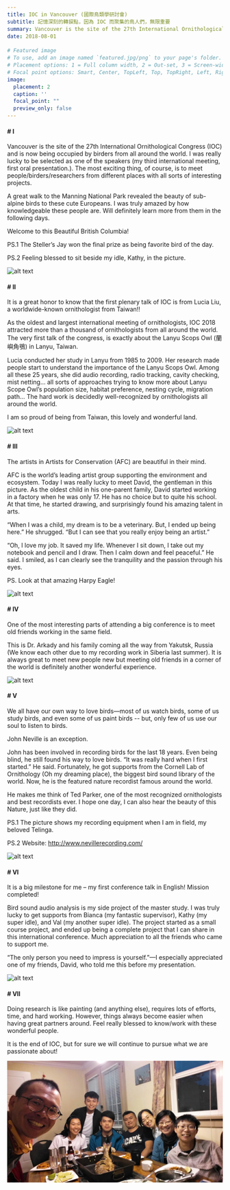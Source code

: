 ```yaml
---
title: IOC in Vancouver (國際鳥類學研討會)
subtitle: 記憶深刻的轉捩點，因為 IOC 而聚集的鳥人們，無限重要
summary: Vancouver is the site of the 27th International Ornithological Congress (IOC) and is now being occupied by birders from all around the world. I was really lucky to be selected as one of the speakers...
date: 2018-08-01

# Featured image
# To use, add an image named `featured.jpg/png` to your page's folder.
# Placement options: 1 = Full column width, 2 = Out-set, 3 = Screen-width
# Focal point options: Smart, Center, TopLeft, Top, TopRight, Left, Right, BottomLeft, Bottom, BottomRight
image:
  placement: 2
  caption: ''
  focal_point: ""
  preview_only: false
---
```


#### # I
Vancouver is the site of the 27th International Ornithological Congress (IOC) and is now being occupied by birders from all around the world. I was really lucky to be selected as one of the speakers (my third international meeting, first oral presentation.). The most exciting thing, of course, is to meet people/birders/researchers from different places with all sorts of interesting projects. 

A great walk to the Manning National Park revealed the beauty of sub-alpine birds to these cute Europeans. I was truly amazed by how knowledgeable these people are. Will definitely learn more from them in the following days. 

Welcome to this Beautiful British Columbia! 

PS.1 The Steller’s Jay won the final prize as being favorite bird of the day.

PS.2 Feeling blessed to sit beside my idle, Kathy, in the picture. 

![alt text](IMG_8098_1.jpg "")

#### # II
It is a great honor to know that the first plenary talk of IOC is from Lucia Liu, a worldwide-known ornithologist from Taiwan!! 

As the oldest and largest international meeting of ornithologists, IOC 2018 attracted more than a thousand of ornithologists from all around the world. The very first talk of the congress, is exactly about the Lanyu Scops Owl (蘭嶼角鴞) in Lanyu, Taiwan. 

Lucia conducted her study in Lanyu from 1985 to 2009. Her research made people start to understand the importance of the Lanyu Scops Owl. Among all these 25 years, she did audio recording, radio tracking, cavity checking, mist netting… all sorts of approaches trying to know more about Lanyu Scope Owl’s population size, habitat preference, nesting cycle, migration path... The hard work is decidedly well-recognized by ornithologists all around the world. 

I am so proud of being from Taiwan, this lovely and wonderful land. 


![alt text](IMG_8186_1.jpg "")

#### # III
The artists in Artists for Conservation (AFC) are beautiful in their mind.  

AFC is the world’s leading artist group supporting the environment and ecosystem. Today I was really lucky to meet David, the gentleman in this picture. As the oldest child in his one-parent family, David started working in a factory when he was only 17. He has no choice but to quite his school. At that time, he started drawing, and surprisingly found his amazing talent in arts. 

“When I was a child, my dream is to be a veterinary. But, I ended up being here.” He shrugged. “But I can see that you really enjoy being an artist.” 

“Oh, I love my job. It saved my life. Whenever I sit down, I take out my notebook and pencil and I draw. Then I calm down and feel peaceful.” He said. I smiled, as I can clearly see the tranquility and the passion through his eyes.  

PS. Look at that amazing Harpy Eagle!


![alt text](IMG_8307.jpg "")

#### # IV
One of the most interesting parts of attending a big conference is to meet old friends working in the same field. 

This is Dr. Arkady and his family coming all the way from Yakutsk, Russia (We know each other due to my recording work in Siberia last summer). It is always great to meet new people new but meeting old friends in a corner of the world is definitely another wonderful experience.

![alt text](IMG_8218.jpg "")

#### # V
We all have our own way to love birds—most of us watch birds, some of us study birds, and even some of us paint birds -- but, only few of us use our soul to listen to birds.

John Neville is an exception.

John has been involved in recording birds for the last 18 years. Even being blind, he still found his way to love birds. “It was really hard when I first started.” He said. Fortunately, he got supports from the Cornell Lab of Ornithology (Oh my dreaming place), the biggest bird sound library of the world. Now, he is the featured nature recordist famous around the world. 

He makes me think of Ted Parker, one of the most recognized ornithologists and best recordists ever. I hope one day, I can also hear the beauty of this Nature, just like they did. 

PS.1 The picture shows my recording equipment when I am in field, my beloved Telinga. 

PS.2 Website: http://www.nevillerecording.com/


![alt text](IMG_8288.jpg "")

#### # VI
It is a big milestone for me – my first conference talk in English! Mission completed!

Bird sound audio analysis is my side project of the master study. I was truly lucky to get supports from Bianca (my fantastic supervisor), Kathy (my super idle), and Val (my another super idle). The project started as a small course project, and ended up being a complete project that I can share in this international conference. Much appreciation to all the friends who came to support me. 

“The only person you need to impress is yourself.”—I especially appreciated one of my friends, David, who told me this before my presentation.

![alt text](featured.jpg "")

#### # VII
Doing research is like painting (and anything else), requires lots of efforts, time, and hard working. However, things always become easier when having great partners around. Feel really blessed to know/work with these wonderful people. 

It is the end of IOC, but for sure we will continue to pursue what we are passionate about!

![alt text](Taiwan_1.jpg "")